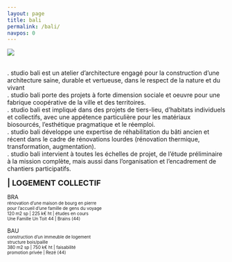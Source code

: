 ```yaml
---
layout: page
title: bali 
permalink: /bali/
navpos: 0
---
```


<img class="col one right" src="{{site.baseurl}}/img/wBALI/photo1.jpg">

<br/>. studio bali est un atelier d’architecture engagé pour la construction d’une architecture saine, durable et vertueuse, dans le respect de la nature et du vivant
<br>. studio bali porte des projets à forte dimension sociale et oeuvre pour une fabrique coopérative de la ville et des territoires.
<br>. studio bali est impliqué dans des projets de tiers-lieu, d’habitats individuels et collectifs, avec une appétence particulière pour les matériaux biosourcés, l’esthétique pragmatique et le réemploi.
<br>. studio bali développe une expertise de réhabilitation du bâti ancien et récent dans le cadre de rénovations lourdes (rénovation thermique, transformation, augmentation).
<br>. studio bali intervient à toutes les échelles de projet, de l’étude préliminaire à la mission complète, mais aussi dans l’organisation et l’encadrement de chantiers participatifs.


**<FONT size="4em"> | LOGEMENT COLLECTIF</FONT>**

<FONT size="2em"> BRA </FONT> <br>
<FONT size="1em">rénovation d’une maison de bourg en pierre<br>
pour l’accueil d’une famille de gens du voyage<br>
120 m2 sp | 225 k€ ht | études en cours<br>
Une Famille Un Toit 44 | Brains (44) </FONT> <br>

<div style="line-height:0,8;"><FONT size="2em"> BAU </FONT><br>
<FONT size="1em">construction d’un immeuble de logement<br>
structure bois/paille<br>
380 m2 sp | 750 k€ ht | faisabilité<br>
promotion privée | Rezé (44) </FONT></div><br>

